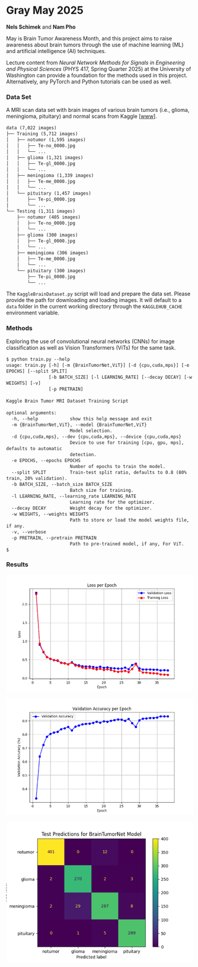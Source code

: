 # Gray May 2025

**Nels Schimek** and **Nam Pho**

May is Brain Tumor Awareness Month, and this project aims to raise awareness about brain tumors through the use of machine learning (ML) and artificial intelligence (AI) techniques.

Lecture content from *Neural Network Methods for Signals in Engineering and Physical Sciences* (PHYS 417, Spring Quarter 2025) at the University of Washington can provide a foundation for the methods used in this project. Alternatively, any PyTorch and Python tutorials can be used as well.

### Data Set

A MRI scan data set with brain images of various brain tumors (i.e., glioma, meningioma, pituitary) and normal scans from Kaggle [[www](https://www.kaggle.com/datasets/masoudnickparvar/brain-tumor-mri-dataset/data)].

```
data (7,022 images)
├── Training (5,712 images)
│   ├── notumor (1,595 images)
│   │   ├── Te-no_0000.jpg
│   │   └── ...
│   ├── glioma (1,321 images)
│   │   ├── Te-gl_0000.jpg
│   │   └── ...
│   ├── meningioma (1,339 images)
│   │   ├── Te-me_0000.jpg
│   │   └── ...
│   └── pituitary (1,457 images)
│       ├── Te-pi_0000.jpg
│       └── ...
└── Testing (1,311 images)
    ├── notumor (405 images)
    │   ├── Te-no_0000.jpg
    │   └── ...
    ├── glioma (300 images)
    │   ├── Te-gl_0000.jpg
    │   └── ...
    ├── meningioma (306 images)
    │   ├── Te-me_0000.jpg
    │   └── ...
    └── pituitary (300 images)
        ├── Te-pi_0000.jpg
        └── ...
```

The `KaggleBrainDataset.py` script will load and prepare the data set. Please provide the path for downloading and loading images. It will default to a `data` folder in the current working directory through the `KAGGLEHUB_CACHE` environment variable.

### Methods

Exploring the use of convolutional neural networks (CNNs) for image classification as well as Vision Transformers (ViTs) for the same task.

```
$ python train.py --help
usage: train.py [-h] [-m {BrainTumorNet,ViT}] [-d {cpu,cuda,mps}] [-e EPOCHS] [--split SPLIT]
                [-b BATCH_SIZE] [-l LEARNING_RATE] [--decay DECAY] [-w WEIGHTS] [-v]
                [-p PRETRAIN]

Kaggle Brain Tumor MRI Dataset Training Script

optional arguments:
  -h, --help            show this help message and exit
  -m {BrainTumorNet,ViT}, --model {BrainTumorNet,ViT}
                        Model selection.
  -d {cpu,cuda,mps}, --dev {cpu,cuda,mps}, --device {cpu,cuda,mps}
                        Device to use for training [cpu, gpu, mps], defaults to automatic
                        detection.
  -e EPOCHS, --epochs EPOCHS
                        Number of epochs to train the model.
  --split SPLIT         Train-test split ratio, defaults to 0.8 (80% train, 20% validation).
  -b BATCH_SIZE, --batch_size BATCH_SIZE
                        Batch size for training.
  -l LEARNING_RATE, --learning_rate LEARNING_RATE
                        Learning rate for the optimizer.
  --decay DECAY         Weight decay for the optimizer.
  -w WEIGHTS, --weights WEIGHTS
                        Path to store or load the model weights file, if any.
  -v, --verbose
  -p PRETRAIN, --pretrain PRETRAIN
                        Path to pre-trained model, if any, For ViT.
$ 
```

### Results

![BrainTumorNet Training Plot](/fig/training-BrainTumorNet.png)

![BrainTumorNet Validation Plot](/fig/validation-BrainTumorNet.png)

![BrainTumorNet Confusion Matrix](/fig/confusion-BrainTumorNet.png)
